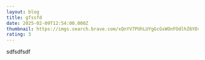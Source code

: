```yaml
---
layout: blog
title: gfssfd
date: 2025-02-09T12:54:00.000Z
thumbnail: https://imgs.search.brave.com/xQnYV7PUhLUYgGcGsWOnFOdlhZ6YDr6YGbT_aHfwows/rs:fit:860:0:0:0/g:ce/aHR0cHM6Ly91cGxv/YWQud2lraW1lZGlh/Lm9yZy93aWtpcGVk/aWEvY29tbW9ucy90/aHVtYi9iL2I2L0lt/YWdlX2NyZWF0ZWRf/d2l0aF9hX21vYmls/ZV9waG9uZS5wbmcv/NjQwcHgtSW1hZ2Vf/Y3JlYXRlZF93aXRo/X2FfbW9iaWxlX3Bo/b25lLnBuZw
rating: 3
---
```

sdfsdfsdf
